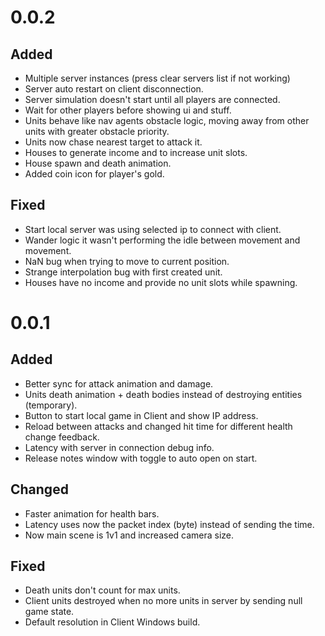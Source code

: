 # 0.0.2

## Added

  * Multiple server instances (press clear servers list if not working)
  * Server auto restart on client disconnection.
  * Server simulation doesn't start until all players are connected.
  * Wait for other players before showing ui and stuff.
  * Units behave like nav agents obstacle logic, moving away from other units with greater obstacle priority.
  * Units now chase nearest target to attack it.
  * Houses to generate income and to increase unit slots.
  * House spawn and death animation.
  * Added coin icon for player's gold.

## Fixed

  * Start local server was using selected ip to connect with client.
  * Wander logic it wasn't performing the idle between movement and movement.
  * NaN bug when trying to move to current position. 
  * Strange interpolation bug with first created unit.
  * Houses have no income and provide no unit slots while spawning.
  
# 0.0.1

## Added

  * Better sync for attack animation and damage.
  * Units death animation + death bodies instead of destroying entities (temporary).
  * Button to start local game in Client and show IP address.
  * Reload between attacks and changed hit time for different health change feedback.
  * Latency with server in connection debug info.
  * Release notes window with toggle to auto open on start.

## Changed

  * Faster animation for health bars.
  * Latency uses now the packet index (byte) instead of sending the time.
  * Now main scene is 1v1 and increased camera size.

## Fixed

  * Death units don't count for max units.
  * Client units destroyed when no more units in server by sending null game state.
  * Default resolution in Client Windows build.
